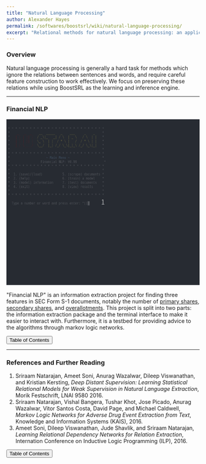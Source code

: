 ```yaml
---
title: "Natural Language Processing"
author: Alexander Hayes
permalink: /softwares/boostsrl/wiki/natural-language-processing/
excerpt: "Relational methods for natural language processing: an application of BoostSRL."
---
```


### Overview

Natural language processing is generally a hard task for methods which ignore the relations between sentences and words, and require careful feature construction to work effectively. We focus on preserving these relations while using BoostSRL as the learning and inference engine.

---

### Financial NLP

<img src="https://raw.githubusercontent.com/boost-starai/BoostSRL-Misc/master/Gifs/Financial-NLP-0-99.gif" alt="Gif showing how financial nlp works." width="576" height="432" display="block" margin="auto">

"Financial NLP" is an information extraction project for finding three features in SEC Form S-1 documents, notably the number of [primary shares](http://www.investopedia.com/terms/p/primaryoffering.asp), [secondary shares](http://www.investopedia.com/terms/s/secondaryoffering.asp), and [overallotments](http://www.investopedia.com/terms/o/overallotment.asp). This project is split into two parts: the information extraction package and the terminal interface to make it easier to interact with. Furthermore, it is a testbed for providing advice to the algorithms through markov logic networks.

<button class="btn btn--primary btn--large" onclick="topOfPage()">Table of Contents</button>

---

### References and Further Reading

1. Sriraam Natarajan, Ameet Soni, Anurag Wazalwar, Dileep Viswanathan, and Kristian Kersting, *Deep Distant Supervision: Learning Statistical Relational Models for Weak Supervision in Natural Language Extraction*, Morik Festschrift, LNAI 9580 2016.
2. Sriraam Natarajan, Vishal Bangera, Tushar Khot, Jose Picado, Anurag Wazalwar, Vitor Santos Costa, David Page, and Michael Caldwell, *Markov Logic Networks for Adverse Drug Event Extraction from Text*, Knowledge and Information Systems (KAIS), 2016.
3. Ameet Soni, Dileep Viswanathan, Jude Shavlik, and Sriraam Natarajan, *Learning Relational Dependency Networks for Relation Extraction*, Internation Conference on Inductive Logic Programming (ILP), 2016.

<button class="btn btn--primary btn--large" onclick="topOfPage()">Table of Contents</button>

<script>
function topOfPage() {
    $('html, body').animate({ scrollTop: 0 }, 'fast');
}
</script>
